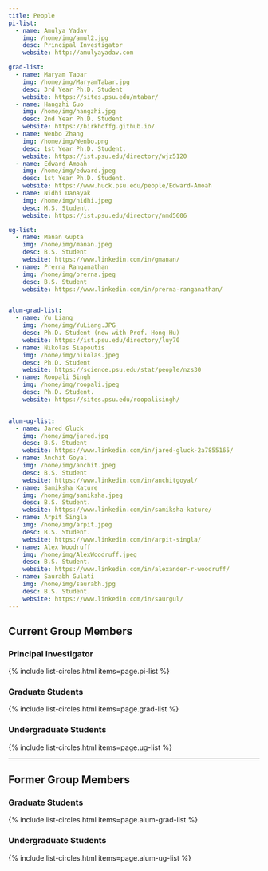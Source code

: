 ```yaml
---
title: People
pi-list:
  - name: Amulya Yadav
    img: /home/img/amul2.jpg
    desc: Principal Investigator 
    website: http://amulyayadav.com

grad-list:
  - name: Maryam Tabar
    img: /home/img/MaryamTabar.jpg
    desc: 3rd Year Ph.D. Student
    website: https://sites.psu.edu/mtabar/
  - name: Hangzhi Guo
    img: /home/img/hangzhi.jpg
    desc: 2nd Year Ph.D. Student
    website: https://birkhoffg.github.io/
  - name: Wenbo Zhang
    img: /home/img/Wenbo.png
    desc: 1st Year Ph.D. Student.
    website: https://ist.psu.edu/directory/wjz5120
  - name: Edward Amoah
    img: /home/img/edward.jpeg
    desc: 1st Year Ph.D. Student.
    website: https://www.huck.psu.edu/people/Edward-Amoah
  - name: Nidhi Danayak
    img: /home/img/nidhi.jpeg
    desc: M.S. Student.
    website: https://ist.psu.edu/directory/nmd5606

ug-list:
  - name: Manan Gupta
    img: /home/img/manan.jpeg
    desc: B.S. Student
    website: https://www.linkedin.com/in/gmanan/
  - name: Prerna Ranganathan
    img: /home/img/prerna.jpeg
    desc: B.S. Student
    website: https://www.linkedin.com/in/prerna-ranganathan/


alum-grad-list:
  - name: Yu Liang
    img: /home/img/YuLiang.JPG
    desc: Ph.D. Student (now with Prof. Hong Hu)
    website: https://ist.psu.edu/directory/luy70
  - name: Nikolas Siapoutis
    img: /home/img/nikolas.jpeg
    desc: Ph.D. Student
    website: https://science.psu.edu/stat/people/nzs30
  - name: Roopali Singh
    img: /home/img/roopali.jpeg
    desc: Ph.D. Student.
    website: https://sites.psu.edu/roopalisingh/


alum-ug-list:
  - name: Jared Gluck
    img: /home/img/jared.jpg
    desc: B.S. Student 
    website: https://www.linkedin.com/in/jared-gluck-2a7855165/
  - name: Anchit Goyal
    img: /home/img/anchit.jpeg
    desc: B.S. Student
    website: https://www.linkedin.com/in/anchitgoyal/
  - name: Samiksha Kature
    img: /home/img/samiksha.jpeg
    desc: B.S. Student.
    website: https://www.linkedin.com/in/samiksha-kature/
  - name: Arpit Singla
    img: /home/img/arpit.jpeg
    desc: B.S. Student.
    website: https://www.linkedin.com/in/arpit-singla/
  - name: Alex Woodruff
    img: /home/img/AlexWoodruff.jpeg
    desc: B.S. Student.
    website: https://www.linkedin.com/in/alexander-r-woodruff/
  - name: Saurabh Gulati
    img: /home/img/saurabh.jpg
    desc: B.S. Student.
    website: https://www.linkedin.com/in/saurgul/
---
```



## Current Group Members

### Principal Investigator

{% include list-circles.html items=page.pi-list %}

### Graduate Students

{% include list-circles.html items=page.grad-list %}

### Undergraduate Students

{% include list-circles.html items=page.ug-list %}

---

## Former Group Members

### Graduate Students

{% include list-circles.html items=page.alum-grad-list %}

### Undergraduate Students

{% include list-circles.html items=page.alum-ug-list %}
